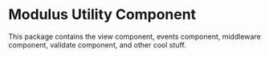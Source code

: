 # Modulus Utility Component

This package contains the view component, events component, middleware component, validate component, and other cool stuff.
